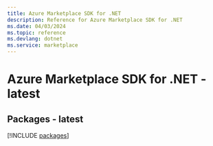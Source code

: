 ```yaml
---
title: Azure Marketplace SDK for .NET
description: Reference for Azure Marketplace SDK for .NET
ms.date: 04/03/2024
ms.topic: reference
ms.devlang: dotnet
ms.service: marketplace
---
```

# Azure Marketplace SDK for .NET - latest
## Packages - latest
[!INCLUDE [packages](marketplace-index.md)]